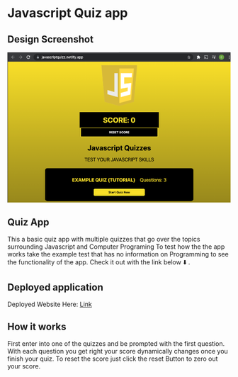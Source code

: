 # Javascript Quiz app

## Design Screenshot

![Design Screenshot](./public/images/Design.png)

## Quiz App
This a basic quiz app with multiple quizzes that go over the topics surrounding Javascript and Computer Programing
To test how the the app works take the example test that has no information on Programming to see the functionality of the app. Check it out with the link below ⬇️ .

## Deployed application

Deployed Website Here: [Link](https://javascriptquizz.netlify.app/)

## How it works
First enter into one of the quizzes and be prompted with the first question. With each question you get right your score dynamically changes once you finish your quiz. To reset the score just click the reset Button to zero out your score.
